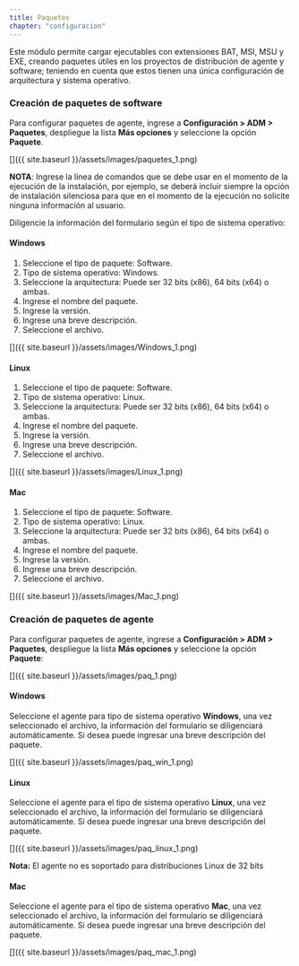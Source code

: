 ```yaml
---
title: Paquetes
chapter: "configuracion"
---
```


Este módulo permite cargar ejecutables con extensiones BAT, MSI, MSU y EXE, creando paquetes útiles en los proyectos de distribución de agente y software; teniendo en cuenta que estos tienen una única configuración de arquitectura y sistema operativo.

### Creación de paquetes de software

Para configurar paquetes de agente, ingrese a **Configuración &gt; ADM &gt; Paquetes**, despliegue la lista **Más opciones** y seleccione la opción **Paquete**.

[]({{ site.baseurl }}/assets/images/paquetes_1.png)

**NOTA**: Ingrese la línea de comandos que se debe usar en el momento de la ejecución de la instalación, por ejemplo, se deberá incluir siempre la opción de instalación silenciosa para que en el momento de la ejecución no solicite ninguna información al usuario.

Diligencie la información del formulario según el tipo de sistema operativo:

#### Windows

1.  Seleccione el tipo de paquete: Software.
2.  Tipo de sistema operativo: Windows.
3.  Seleccione la arquitectura: Puede ser 32 bits (x86), 64 bits (x64) o ambas.
4.  Ingrese el nombre del paquete.
5.  Ingrese la versión.
6.  Ingrese una breve descripción.
7.  Seleccione el archivo.

[]({{ site.baseurl }}/assets/images/Windows_1.png)

#### Linux

1.  Seleccione el tipo de paquete: Software.
2.  Tipo de sistema operativo: Linux.
3.  Seleccione la arquitectura: Puede ser 32 bits (x86), 64 bits (x64) o ambas.
4.  Ingrese el nombre del paquete.
5.  Ingrese la versión.
6.  Ingrese una breve descripción.
7.  Seleccione el archivo.

[]({{ site.baseurl }}/assets/images/Linux_1.png)

#### Mac

1.  Seleccione el tipo de paquete: Software.
2.  Tipo de sistema operativo: Linux.
3.  Seleccione la arquitectura: Puede ser 32 bits (x86), 64 bits (x64) o ambas.
4.  Ingrese el nombre del paquete.
5.  Ingrese la versión.
6.  Ingrese una breve descripción.
7.  Seleccione el archivo.

[]({{ site.baseurl }}/assets/images/Mac_1.png)

### Creación de paquetes de agente

Para configurar paquetes de agente, ingrese a **Configuración &gt; ADM &gt; Paquetes**, despliegue la lista **Más opciones** y seleccione la opción **Paquete**:

[]({{ site.baseurl }}/assets/images/paq_1.png)

#### Windows

Seleccione el agente para tipo de sistema operativo **Windows**, una vez seleccionado el archivo, la información del formulario se diligenciará automáticamente. Si desea puede ingresar una breve descripción del paquete.

[]({{ site.baseurl }}/assets/images/paq_win_1.png)

#### Linux

Seleccione el agente para el tipo de sistema operativo **Linux**, una vez seleccionado el archivo, la información del formulario se diligenciará automáticamente. Si desea puede ingresar una breve descripción del paquete.

[]({{ site.baseurl }}/assets/images/paq_linux_1.png)

**Nota:** El agente no es soportado para distribuciones Linux de 32 bits

#### Mac

Seleccione el agente para el tipo de sistema operativo **Mac**, una vez seleccionado el archivo, la información del formulario se diligenciará automáticamente. Si desea puede ingresar una breve descripción del paquete.

[]({{ site.baseurl }}/assets/images/paq_mac_1.png)
